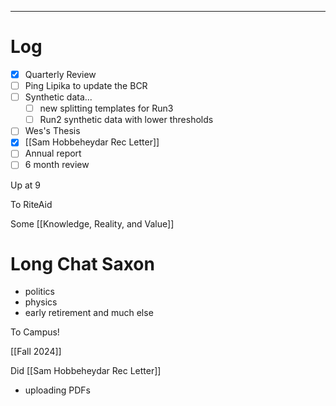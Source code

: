 

---

# Log


- [x] Quarterly Review
- [ ] Ping Lipika to update the BCR
- [ ] Synthetic data... 
	- [ ] new splitting templates for Run3 
	- [ ] Run2 synthetic data with lower thresholds
- [ ] Wes's Thesis
- [x] [[Sam Hobbeheydar Rec Letter]]
- [ ] Annual report
- [ ] 6 month review

Up at 9 

To RiteAid

Some [[Knowledge, Reality, and Value]]

# Long Chat Saxon
- politics
- physics
- early retirement and much else

To Campus!

[[Fall 2024]]

Did [[Sam Hobbeheydar Rec Letter]]
- uploading PDFs

